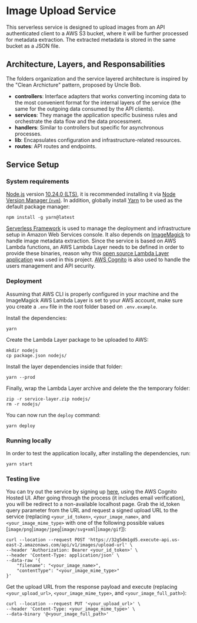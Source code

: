 # Image Upload Service
This serverless service is designed to upload images from an API authenticated client to a AWS S3 bucket, where it will be further processed for metadata extraction. The extracted metadata is stored in the same bucket as a JSON file.

## Architecture, Layers, and Responsabilities
The folders organization and the service layered architecture is inspired by the "Clean Archicture" pattern, proposed by Uncle Bob.
- **controllers**: Interface adapters that works converting incoming data to the most convenient format for the internal layers of the service (the same for the outgoing data consumed by the API clients).
- **services**: They manage the application specific business rules and orchestrate the data flow and the data processment.
- **handlers**: Similar to controllers but specific for asynchronous processes.
- **lib**: Encapsulates configuration and infrastructure-related resources.
- **routes**: API routes and endpoints.

## Service Setup

### System requirements

[Node.js](https://nodejs.org/en/) version [10.24.0 (LTS)](https://nodejs.org/en/blog/release/v10.24.0/), it is recommended installing it via [Node Version Manager (`nvm`)](https://github.com/nvm-sh/nvm). In addition, globally install [Yarn](https://yarnpkg.com/) to be used as the default package manager:
```shell-script
npm install -g yarn@latest
```
[Serverless Framework](https://www.serverless.com/) is used to manage the deployment and infrastructure setup in Amazon Web Services console.
It also depends on [ImageMagick](https://imagemagick.org/index.php) to handle image metadata extraction. Since the service is based on AWS Lambda functions, an AWS Lambda Layer needs to be defined in order to provide these binaries, reason why this [open source Lambda Layer application](https://serverlessrepo.aws.amazon.com/applications/arn:aws:serverlessrepo:us-east-1:145266761615:applications~image-magick-lambda-layer) was used in this project.
[AWS Cognito](https://aws.amazon.com/cognito/) is also used to handle the users management and API security.

### Deployment
Assuming that AWS CLI is properly configured in your machine and the ImageMagick AWS Lambda Layer is set to your AWS account, make sure you create a `.env` file in the root folder based on `.env.example`.

Install the dependencies:
```shell-script
yarn
```

Create the Lambda Layer package to be uploaded to AWS:
```shell-script
mkdir nodejs
cp package.json nodejs/
```

Install the layer dependencies inside that folder:
```shell-script
yarn --prod
```

Finally, wrap the Lambda Layer archive and delete the the temporary folder:
```shell-script
zip -r service-layer.zip nodejs/
rm -r nodejs/
```

You can now run the `deploy` command:
```shell-script
yarn deploy
```

### Running locally
In order to test the application locally, after installing the dependencies, run:
```shell-script
yarn start
```

### Testing live
You can try out the service by signing up [here](https://service-user-pool-domain-dev-tweak-challenge.auth.us-east-2.amazoncognito.com/login?client_id=4ugbnu7483f2lbj2hfamncsju&response_type=token&scope=aws.cognito.signin.user.admin+email+openid+phone+profile&redirect_uri=http://localhost:9000), using the AWS Cognito Hosted UI. After going through the process (it includes email verification), you will be redirect to a non-available localhost page. Grab the id_token query parameter from the URL and request a signed upload URL to the service (replacing `<your_id_token>`, `<your_image_name>`, and `<your_image_mime_type>` with one of the following possible values [`image/png`|`image/jpeg`|`image/svg+xml`|`image/gif`]):
```shell-script
curl --location --request POST 'https://32g5dm1gd5.execute-api.us-east-2.amazonaws.com/api/v1/images/upload-url' \
--header 'Authorization: Bearer <your_id_token>' \
--header 'Content-Type: application/json' \
--data-raw '{
    "filename": "<your_image_name>",
    "contentType": "<your_image_mime_type>"
}'
```

Get the upload URL from the response payload and execute (replacing `<your_upload_url>`, `<your_image_mime_type>`, and `<your_image_full_path>`):
```shell-script
curl --location --request PUT '<your_upload_url>' \
--header 'Content-Type: <your_image_mime_type>' \
--data-binary '@<your_image_full_path>'
```
